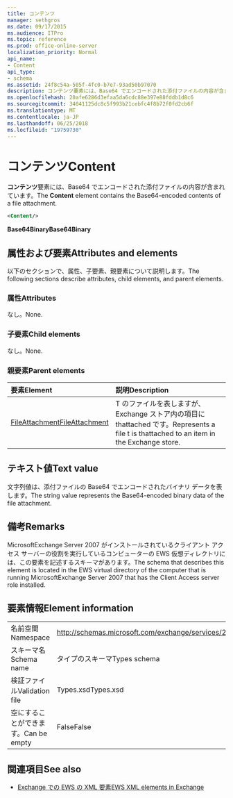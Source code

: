 ```yaml
---
title: コンテンツ
manager: sethgros
ms.date: 09/17/2015
ms.audience: ITPro
ms.topic: reference
ms.prod: office-online-server
localization_priority: Normal
api_name:
- Content
api_type:
- schema
ms.assetid: 24f8c54a-505f-4fc0-b7e7-93ad50b97070
description: コンテンツ要素には、Base64 でエンコードされた添付ファイルの内容が含まれています。
ms.openlocfilehash: 20afe6286d3efaa5da6cdc88e397e88fddb1d8c6
ms.sourcegitcommit: 34041125dc8c5f993b21cebfc4f8b72f0fd2cb6f
ms.translationtype: MT
ms.contentlocale: ja-JP
ms.lasthandoff: 06/25/2018
ms.locfileid: "19759730"
---
```

# <a name="content"></a><span data-ttu-id="2f303-103">コンテンツ</span><span class="sxs-lookup"><span data-stu-id="2f303-103">Content</span></span>

<span data-ttu-id="2f303-104">**コンテンツ**要素には、Base64 でエンコードされた添付ファイルの内容が含まれています。</span><span class="sxs-lookup"><span data-stu-id="2f303-104">The **Content** element contains the Base64-encoded contents of a file attachment.</span></span> 
  
```xml
<Content/>
```

 <span data-ttu-id="2f303-105">**Base64Binary**</span><span class="sxs-lookup"><span data-stu-id="2f303-105">**Base64Binary**</span></span>
## <a name="attributes-and-elements"></a><span data-ttu-id="2f303-106">属性および要素</span><span class="sxs-lookup"><span data-stu-id="2f303-106">Attributes and elements</span></span>

<span data-ttu-id="2f303-107">以下のセクションで、属性、子要素、親要素について説明します。</span><span class="sxs-lookup"><span data-stu-id="2f303-107">The following sections describe attributes, child elements, and parent elements.</span></span>
  
### <a name="attributes"></a><span data-ttu-id="2f303-108">属性</span><span class="sxs-lookup"><span data-stu-id="2f303-108">Attributes</span></span>

<span data-ttu-id="2f303-109">なし。</span><span class="sxs-lookup"><span data-stu-id="2f303-109">None.</span></span>
  
### <a name="child-elements"></a><span data-ttu-id="2f303-110">子要素</span><span class="sxs-lookup"><span data-stu-id="2f303-110">Child elements</span></span>

<span data-ttu-id="2f303-111">なし。</span><span class="sxs-lookup"><span data-stu-id="2f303-111">None.</span></span>
  
### <a name="parent-elements"></a><span data-ttu-id="2f303-112">親要素</span><span class="sxs-lookup"><span data-stu-id="2f303-112">Parent elements</span></span>

|<span data-ttu-id="2f303-113">**要素**</span><span class="sxs-lookup"><span data-stu-id="2f303-113">**Element**</span></span>|<span data-ttu-id="2f303-114">**説明**</span><span class="sxs-lookup"><span data-stu-id="2f303-114">**Description**</span></span>|
|:-----|:-----|
|[<span data-ttu-id="2f303-115">FileAttachment</span><span class="sxs-lookup"><span data-stu-id="2f303-115">FileAttachment</span></span>](fileattachment.md) <br/> |<span data-ttu-id="2f303-116">T のファイルを表しますが、Exchange ストア内の項目に thattached です。</span><span class="sxs-lookup"><span data-stu-id="2f303-116">Represents a file t is thattached to an item in the Exchange store.</span></span>  <br/> |
   
## <a name="text-value"></a><span data-ttu-id="2f303-117">テキスト値</span><span class="sxs-lookup"><span data-stu-id="2f303-117">Text value</span></span>

<span data-ttu-id="2f303-118">文字列値は、添付ファイルの Base64 でエンコードされたバイナリ データを表します。</span><span class="sxs-lookup"><span data-stu-id="2f303-118">The string value represents the Base64-encoded binary data of the file attachment.</span></span>
  
## <a name="remarks"></a><span data-ttu-id="2f303-119">備考</span><span class="sxs-lookup"><span data-stu-id="2f303-119">Remarks</span></span>

<span data-ttu-id="2f303-120">MicrosoftExchange Server 2007 がインストールされているクライアント アクセス サーバーの役割を実行しているコンピューターの EWS 仮想ディレクトリには、この要素を記述するスキーマがあります。</span><span class="sxs-lookup"><span data-stu-id="2f303-120">The schema that describes this element is located in the EWS virtual directory of the computer that is running MicrosoftExchange Server 2007 that has the Client Access server role installed.</span></span>
  
## <a name="element-information"></a><span data-ttu-id="2f303-121">要素情報</span><span class="sxs-lookup"><span data-stu-id="2f303-121">Element information</span></span>

|||
|:-----|:-----|
|<span data-ttu-id="2f303-122">名前空間</span><span class="sxs-lookup"><span data-stu-id="2f303-122">Namespace</span></span>  <br/> |http://schemas.microsoft.com/exchange/services/2006/types  <br/> |
|<span data-ttu-id="2f303-123">スキーマ名</span><span class="sxs-lookup"><span data-stu-id="2f303-123">Schema name</span></span>  <br/> |<span data-ttu-id="2f303-124">タイプのスキーマ</span><span class="sxs-lookup"><span data-stu-id="2f303-124">Types schema</span></span>  <br/> |
|<span data-ttu-id="2f303-125">検証ファイル</span><span class="sxs-lookup"><span data-stu-id="2f303-125">Validation file</span></span>  <br/> |<span data-ttu-id="2f303-126">Types.xsd</span><span class="sxs-lookup"><span data-stu-id="2f303-126">Types.xsd</span></span>  <br/> |
|<span data-ttu-id="2f303-127">空にすることができます。</span><span class="sxs-lookup"><span data-stu-id="2f303-127">Can be empty</span></span>  <br/> |<span data-ttu-id="2f303-128">False</span><span class="sxs-lookup"><span data-stu-id="2f303-128">False</span></span>  <br/> |
   
## <a name="see-also"></a><span data-ttu-id="2f303-129">関連項目</span><span class="sxs-lookup"><span data-stu-id="2f303-129">See also</span></span>



- [<span data-ttu-id="2f303-130">Exchange での EWS の XML 要素</span><span class="sxs-lookup"><span data-stu-id="2f303-130">EWS XML elements in Exchange</span></span>](ews-xml-elements-in-exchange.md)

